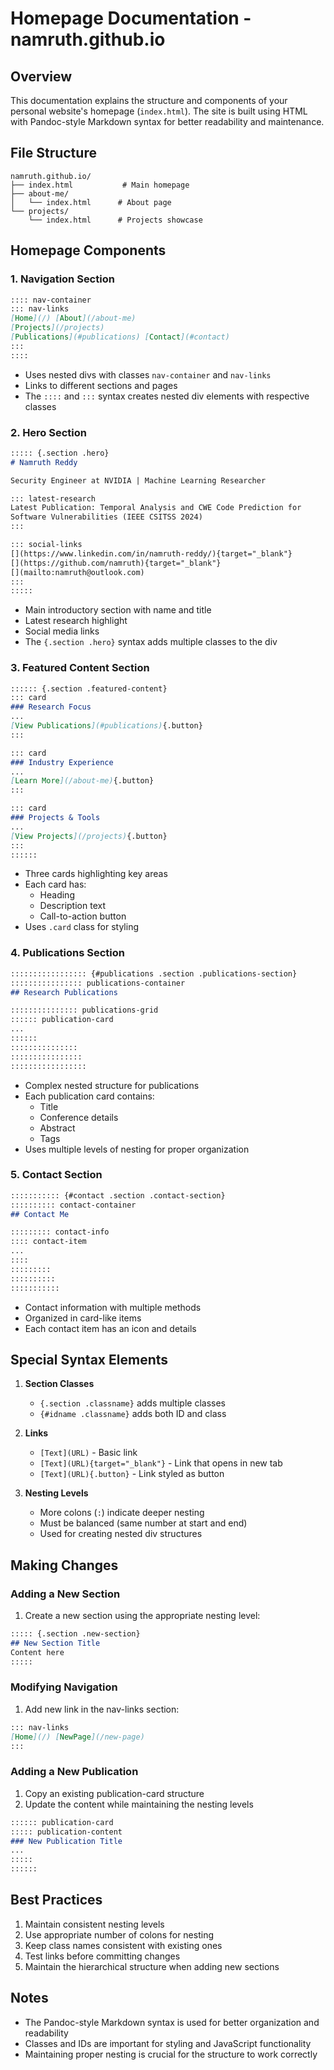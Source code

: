 # Homepage Documentation - namruth.github.io

## Overview
This documentation explains the structure and components of your personal website's homepage (`index.html`). The site is built using HTML with Pandoc-style Markdown syntax for better readability and maintenance.

## File Structure
```
namruth.github.io/
├── index.html           # Main homepage
├── about-me/           
│   └── index.html      # About page
└── projects/
    └── index.html      # Projects showcase
```

## Homepage Components

### 1. Navigation Section
```markdown
:::: nav-container
::: nav-links
[Home](/) [About](/about-me)
[Projects](/projects)
[Publications](#publications) [Contact](#contact)
:::
::::
```
- Uses nested divs with classes `nav-container` and `nav-links`
- Links to different sections and pages
- The `::::` and `:::` syntax creates nested div elements with respective classes

### 2. Hero Section
```markdown
::::: {.section .hero}
# Namruth Reddy

Security Engineer at NVIDIA | Machine Learning Researcher

::: latest-research
Latest Publication: Temporal Analysis and CWE Code Prediction for
Software Vulnerabilities (IEEE CSITSS 2024)
:::

::: social-links
[](https://www.linkedin.com/in/namruth-reddy/){target="_blank"}
[](https://github.com/namruth){target="_blank"}
[](mailto:namruth@outlook.com)
:::
:::::
```
- Main introductory section with name and title
- Latest research highlight
- Social media links
- The `{.section .hero}` syntax adds multiple classes to the div

### 3. Featured Content Section
```markdown
:::::: {.section .featured-content}
::: card
### Research Focus
...
[View Publications](#publications){.button}
:::

::: card
### Industry Experience
...
[Learn More](/about-me){.button}
:::

::: card
### Projects & Tools
...
[View Projects](/projects){.button}
:::
::::::
```
- Three cards highlighting key areas
- Each card has:
  - Heading
  - Description text
  - Call-to-action button
- Uses `.card` class for styling

### 4. Publications Section
```markdown
::::::::::::::::: {#publications .section .publications-section}
:::::::::::::::: publications-container
## Research Publications

::::::::::::::: publications-grid
:::::: publication-card
...
::::::
:::::::::::::::
::::::::::::::::
:::::::::::::::::
```
- Complex nested structure for publications
- Each publication card contains:
  - Title
  - Conference details
  - Abstract
  - Tags
- Uses multiple levels of nesting for proper organization

### 5. Contact Section
```markdown
::::::::::: {#contact .section .contact-section}
:::::::::: contact-container
## Contact Me

::::::::: contact-info
:::: contact-item
...
::::
:::::::::
::::::::::
:::::::::::
```
- Contact information with multiple methods
- Organized in card-like items
- Each contact item has an icon and details

## Special Syntax Elements

1. **Section Classes**
   - `{.section .classname}` adds multiple classes
   - `{#idname .classname}` adds both ID and class

2. **Links**
   - `[Text](URL)` - Basic link
   - `[Text](URL){target="_blank"}` - Link that opens in new tab
   - `[Text](URL){.button}` - Link styled as button

3. **Nesting Levels**
   - More colons (`:`) indicate deeper nesting
   - Must be balanced (same number at start and end)
   - Used for creating nested div structures

## Making Changes

### Adding a New Section
1. Create a new section using the appropriate nesting level:
```markdown
::::: {.section .new-section}
## New Section Title
Content here
:::::
```

### Modifying Navigation
1. Add new link in the nav-links section:
```markdown
::: nav-links
[Home](/) [NewPage](/new-page)
:::
```

### Adding a New Publication
1. Copy an existing publication-card structure
2. Update the content while maintaining the nesting levels
```markdown
:::::: publication-card
::::: publication-content
### New Publication Title
...
:::::
::::::
```

## Best Practices
1. Maintain consistent nesting levels
2. Use appropriate number of colons for nesting
3. Keep class names consistent with existing ones
4. Test links before committing changes
5. Maintain the hierarchical structure when adding new sections

## Notes
- The Pandoc-style Markdown syntax is used for better organization and readability
- Classes and IDs are important for styling and JavaScript functionality
- Maintaining proper nesting is crucial for the structure to work correctly